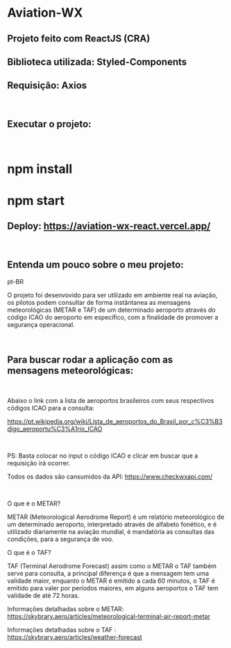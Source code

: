 # Aviation-WX

## Projeto feito com ReactJS (CRA)
## Biblioteca utilizada: Styled-Components
## Requisição: Axios

</br>

## Executar o projeto:

</br>

# npm install

# npm start

## Deploy: https://aviation-wx-react.vercel.app/

</br>

## Entenda um pouco sobre o meu projeto:

pt-BR

O projeto foi desenvovido para ser utilizado em ambiente real na aviação, os pilotos podem consultar de forma instântanea as mensagens meteorológicas (METAR e TAF) de um determinado aeroporto através do código ICAO do aeroporto em específico, com a finalidade de promover a segurança operacional. 

</br>

## Para buscar rodar a aplicação com as mensagens meteorológicas:
</br>

Abaixo o link com a lista de aeroportos brasileiros com seus respectivos códigos ICAO para a consulta:

https://pt.wikipedia.org/wiki/Lista_de_aeroportos_do_Brasil_por_c%C3%B3digo_aeroportu%C3%A1rio_ICAO

</br>

PS: Basta colocar no input o código ICAO e clicar em buscar que a requisição irá ocorrer.

Todos os dados são cansumidos da API: https://www.checkwxapi.com/

</br>

O que é o METAR? 

METAR (Meteorological Aerodrome Report) é um relatório meteorológico de um determinado aeroporto, interpretado através de alfabeto fonético,
e é utilizado diariamente na aviação mundial, é mandatória as consultas das condições, para a segurança de voo.

O que é o TAF?

TAF (Terminal Aerodrome Forecast) assim como o METAR o TAF também serve para consulta, a principal diferença é que a mensagem tem uma validade maior, enquanto o METAR é emitido a cada 60 minutos, o TAF é emitido para valer por períodos maiores, em alguns aeroportos o TAF tem validade de até 72 horas.


Informações detalhadas sobre o METAR: https://skybrary.aero/articles/meteorological-terminal-air-report-metar

Informações detalhadas sobre o TAF : https://skybrary.aero/articles/weather-forecast



